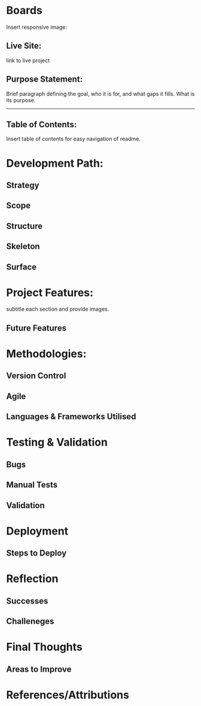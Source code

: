 # Boards

Insert responsive image:

## Live Site:
link to live project

## Purpose Statement:
Brief paragraph defining the goal, who it is for, and what gaps it fills. What is its purpose.

<hr>

## Table of Contents:
Insert table of contents for easy navigation of readme.


# Development Path:

## Strategy

## Scope

## Structure

## Skeleton

## Surface

# Project Features:
subtitle each section and provide images.

## Future Features


# Methodologies:

## Version Control

## Agile

## Languages & Frameworks Utilised

# Testing & Validation

## Bugs

## Manual Tests

## Validation

# Deployment

## Steps to Deploy

# Reflection

## Successes

## Challeneges

# Final Thoughts


## Areas to Improve



# References/Attributions



